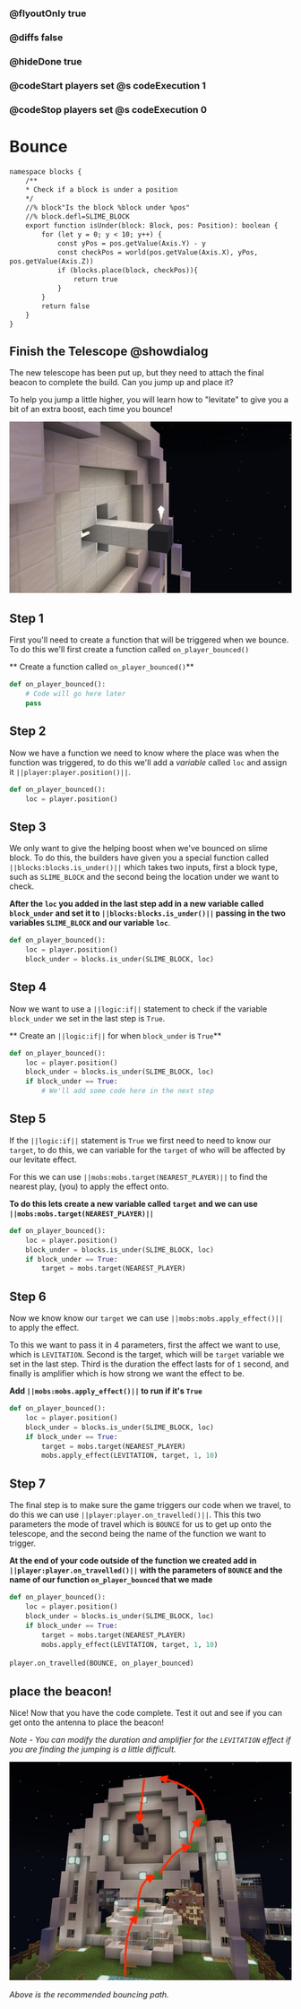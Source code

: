 ### @flyoutOnly true
### @diffs false
### @hideDone true
### @codeStart players set @s codeExecution 1
### @codeStop players set @s codeExecution 0

# Bounce

```customts
namespace blocks {
    /**
    * Check if a block is under a position
    */
    //% block"Is the block %block under %pos"
    //% block.defl=SLIME_BLOCK
    export function isUnder(block: Block, pos: Position): boolean {
        for (let y = 0; y < 10; y++) {
            const yPos = pos.getValue(Axis.Y) - y
            const checkPos = world(pos.getValue(Axis.X), yPos, pos.getValue(Axis.Z))
            if (blocks.place(block, checkPos)){
                return true
            }
        }
        return false
    }
}
```

## Finish the Telescope @showdialog

The new telescope has been put up, but they need to attach the final beacon to complete the build. Can you jump up and place it?

To help you jump a little higher, you will learn how to "levitate" to give you a bit of an extra boost, each time you bounce!

![Image of telescope build](https://raw.githubusercontent.com/CausewayDigital/Minecraft-EE-MakeCode/refs/heads/master/tutorials/python-islands/island-5/bounce/cover.jpg)

## Step 1

First you'll need to create a function that will be triggered when we bounce. To do this we'll first create a function called `on_player_bounced()`

** Create a function called `on_player_bounced()`**

```python
def on_player_bounced():
    # Code will go here later
    pass
```

## Step 2

Now we have a function we need to know where the place was when the function was triggered, to do this we'll add a *variable* called `loc` and assign it ``||player:player.position()||``.

```python
def on_player_bounced():
    loc = player.position()
```

## Step 3

We only want to give the helping boost when we've bounced on slime block. To do this, the builders have given you a special function called ``||blocks:blocks.is_under()||`` which takes two inputs, first a block type, such as `SLIME_BLOCK` and the second being the location under we want to check.

**After the `loc` you added in the last step add in a new variable called `block_under` and set it to ``||blocks:blocks.is_under()||`` passing in the two variables `SLIME_BLOCK` and our variable `loc`**.

```python
def on_player_bounced():
    loc = player.position()
    block_under = blocks.is_under(SLIME_BLOCK, loc)
```

## Step 4

Now we want to use a ``||logic:if||`` statement to check if the variable `block_under` we set in the last step is `True`.

** Create an ``||logic:if||`` for when `block_under` is `True`**

```python
def on_player_bounced():
    loc = player.position()
    block_under = blocks.is_under(SLIME_BLOCK, loc)
    if block_under == True:
        # We'll add some code here in the next step
```

## Step 5

If the ``||logic:if||`` statement is `True` we first need to need to know our `target`, to do this, we can variable for the `target` of who will be affected by our levitate effect.

For this we can use ``||mobs:mobs.target(NEAREST_PLAYER)||`` to find the nearest play, (you) to apply the effect onto.

**To do this lets create a new variable called `target` and we can use ``||mobs:mobs.target(NEAREST_PLAYER)||``**

```python
def on_player_bounced():
    loc = player.position()
    block_under = blocks.is_under(SLIME_BLOCK, loc)
    if block_under == True:
        target = mobs.target(NEAREST_PLAYER)
```

## Step 6

Now we know know our `target` we can use ``||mobs:mobs.apply_effect()||`` to apply the effect.

To this we want to pass it in 4 parameters, first the affect we want to use, which is `LEVITATION`. Second is the target, which will be `target` variable we set in the last step. Third is the duration the effect lasts for of `1` second, and finally is amplifier which is how strong we want the effect to be.

**Add ``||mobs:mobs.apply_effect()||`` to run if it's `True`**

```python
def on_player_bounced():
    loc = player.position()
    block_under = blocks.is_under(SLIME_BLOCK, loc)
    if block_under == True:
        target = mobs.target(NEAREST_PLAYER)
        mobs.apply_effect(LEVITATION, target, 1, 10)
```

## Step 7

The final step is to make sure the game triggers our code when we travel, to do this we can use ``||player:player.on_travelled()||``. This this two parameters the mode of travel which is `BOUNCE` for us to get up onto the telescope, and the second being the name of the function we want to trigger.

**At the end of your code outside of the function we created add in ``||player:player.on_travelled()||`` with the parameters of `BOUNCE` and the name of our function `on_player_bounced` that we made**

```python
def on_player_bounced():
    loc = player.position()
    block_under = blocks.is_under(SLIME_BLOCK, loc)
    if block_under == True:
        target = mobs.target(NEAREST_PLAYER)
        mobs.apply_effect(LEVITATION, target, 1, 10)

player.on_travelled(BOUNCE, on_player_bounced)
```

## place the beacon!

Nice! Now that you have the code complete. Test it out and see if you can get onto the antenna to place the beacon!

*Note - You can modify the duration and amplifier for the `LEVITATION` effect if you are finding the jumping is a little difficult.*

![Bounce path](https://raw.githubusercontent.com/CausewayDigital/Minecraft-EE-MakeCode/refs/heads/master/tutorials/python-islands/island-5/bounce/bounce_path.jpg)

*Above is the recommended bouncing path.*